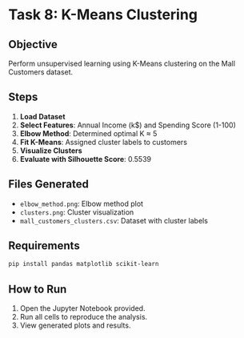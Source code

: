 
# Task 8: K-Means Clustering

## Objective
Perform unsupervised learning using K-Means clustering on the Mall Customers dataset.

## Steps
1. **Load Dataset**
2. **Select Features**: Annual Income (k$) and Spending Score (1-100)
3. **Elbow Method**: Determined optimal K ≈ 5
4. **Fit K-Means**: Assigned cluster labels to customers
5. **Visualize Clusters**
6. **Evaluate with Silhouette Score**: 0.5539

## Files Generated
- `elbow_method.png`: Elbow method plot
- `clusters.png`: Cluster visualization
- `mall_customers_clusters.csv`: Dataset with cluster labels

## Requirements
```bash
pip install pandas matplotlib scikit-learn
```

## How to Run
1. Open the Jupyter Notebook provided.
2. Run all cells to reproduce the analysis.
3. View generated plots and results.


